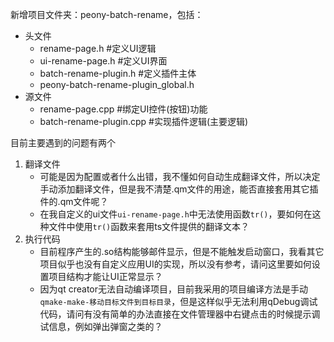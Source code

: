 新增项目文件夹：peony-batch-rename，包括：

* 头文件
  * rename-page.h #定义UI逻辑
  * ui-rename-page.h #定义UI界面
  * batch-rename-plugin.h #定义插件主体
  * peony-batch-rename-plugin_global.h
* 源文件
  * rename-page.cpp #绑定UI控件(按钮)功能
  * batch-rename-plugin.cpp #实现插件逻辑(主要逻辑)

目前主要遇到的问题有两个

1. 翻译文件
   * 可能是因为配置或者什么出错，我不懂如何自动生成翻译文件，所以决定手动添加翻译文件，但是我不清楚.qm文件的用途，能否直接套用其它插件的.qm文件呢？
   * 在我自定义的ui文件`ui-rename-page.h`中无法使用函数`tr()`，要如何在这种文件中使用`tr()`函数来套用ts文件提供的翻译文本？
2. 执行代码
   * 目前程序产生的.so结构能够邮件显示，但是不能触发启动窗口，我看其它项目似乎也没有自定义应用UI的实现，所以没有参考，请问这里要如何设置项目结构才能让UI正常显示？
   * 因为qt creator无法自动编译项目，目前我采用的项目编译方法是手动`qmake-make-移动目标文件到目标目录`，但是这样似乎无法利用qDebug调试代码，请问有没有简单的办法直接在文件管理器中右键点击的时候提示调试信息，例如弹出弹窗之类的？